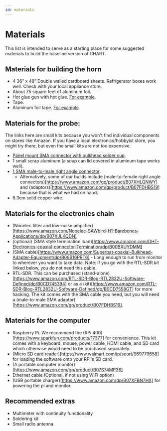 ```yaml
---
id: materials
---
```

Materials
=====

This list is intended to serve as a starting place for some suggested materials to build the baseline version of CHART.

## Materials for building the horn
- 4 36” x 48” Double walled cardboard sheets. Refrigerator boxes work well.
Check with your local appliance store.
- About 75 square feet of aluminum foil.
- Hot glue gun with hot glue. [For example](https://www.amazon.com/gp/product/B07K791YRP).
- Tape.
- Aluminum foil tape. [For example](https://www.menards.com/main/paint/adhesives-glue-tape/tape/foil-tape/duck-reg-all-purpose-1-88-x-10-yd-aluminum-foil-tape/280416/p-1444442301284-c-7181.htm)

## Materials for the probe:
The links here are small kits because you won't find individual components on
stores like Amazon. If you have a local electronics/hobbyist store, you might
try there, but even the small kits are not too expensive.
- [Panel mount SMA connector with bulkhead solder cup](https://www.amazon.com/gp/product/B078H4F8R6).
- 1 small scrap aluminum (a soup can lid covered in aluminum tape works well).
- [1 SMA male-to-male right angle connector](https://www.amazon.com/BOOBRIE-Degree-Adapter-Connector-Contacts/dp/B07F9V9Q6V).
  - Alternatively, some of our builds include (male-to-female right angle connectors)[https://www.amazon.com/gp/product/B07XHLQNWY] and (adaptors)[https://www.amazon.com/gp/product/B07FDHBS19] because that is what we had on hand.
- 6.3cm solid copper wire.

## Materials for the electronics chain
- (Nooelec filter and low-noise amplifier)[https://www.amazon.com/Nooelec-SAWbird-H1-Barebones-Applications/dp/B07XJLKQDN]
- (optional) (SMA style termination load)[https://www.amazon.com/DHT-Electronics-coaxial-connector-Termination/dp/B00BXUYDMM]
- (SMA cable)[https://www.amazon.com/Superbat-coaxial-Bulkhead-Adapter-Equipment/dp/B08B16PRT6] - Long enough to run from monitor to wherever you want to take data. Note: if you go with the RTL-SDR *kit* linked below, you do not need this cable.
- RTL-SDR. This can be purchased (stand-alone)[https://www.amazon.com/RTL-SDR-Blog-RTL2832U-Software-Defined/dp/B0CD745394] or as a (kit)[https://www.amazon.com/RTL-SDR-Blog-RTL2832U-Software-Defined/dp/B0CD7558GT] for more hacking. The kit comes with the SMA cable you need, but you will need a (male-to-male SMA adaptor)[https://www.amazon.com/gp/product/B07FDHBS19].

## Materials for the computer
- Raspberry Pi. We recommend the (RPi 400)[https://www.sparkfun.com/products/17377] for convenience. This kit comes with a keyboard, mouse, power cable, HDMI cable, and SD card which otherwise would need to be purchased separately.
- (Micro SD card reader)[https://www.walmart.com/ip/seort/969779658] for loading the software onto your RPi's SD card.
- (A portable computer monitor)[https://www.amazon.com/gp/product/B07S74MP36]
- Ethernet cable (Optional, if not using WiFi option)
- (USB portable charger)[https://www.amazon.com/dp/B07XFBN7HX] for powering the pi and monitor.

## Recommended extras
- Multimeter with continuity functionality
- Soldering kit
- Small radio antenna
